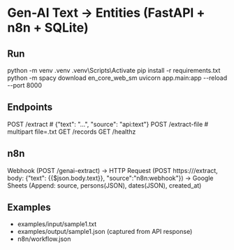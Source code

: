 # Gen-AI Text → Entities (FastAPI + n8n + SQLite)

## Run
python -m venv .venv
.venv\Scripts\Activate
pip install -r requirements.txt
python -m spacy download en_core_web_sm
uvicorn app.main:app --reload --port 8000

## Endpoints
POST /extract        # {"text": "...", "source": "api:text"}
POST /extract-file   # multipart file=.txt
GET  /records
GET  /healthz

## n8n
Webhook (POST /genai-extract)
→ HTTP Request (POST https://<ngrok>/extract, body: {"text": {{$json.body.text}}, "source":"n8n:webhook"})
→ Google Sheets (Append: source, persons(JSON), dates(JSON), created_at)

## Examples
- examples/input/sample1.txt
- examples/output/sample1.json (captured from API response)
- n8n/workflow.json
